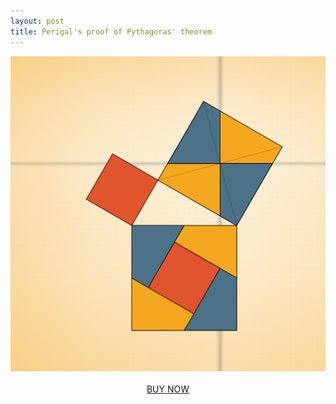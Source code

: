 ```yaml
---
layout: post
title: Perigal's proof of Pythagoras' theorem
---
```


<div style="text-align:center"><img src="/img/art/perigal.png"/></div>
<br/>
<div style="text-align:center"><a href="https://bluemath.threadless.com/designs/perigal-1" class="btn btn-success">BUY NOW</a></div>



